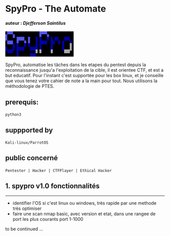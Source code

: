 # SpyPro - The Automate
#### auteur : *Djefferson Saintilus*
![image](./bannerOfficial.svg)

SpyPro, automatise les tâches dans les etapes du pentest depuis la reconnaissance jusqu'a l'exploitation
de la cible, il est orientee CTF, et est a but educatif. Pour l'instant c'est supportée pour les box linux, 
et je conseille que vous tenez votre cahier de note a la main pour tout. Nous utilisons la méthodologie de PTES.

 ## prerequis: 
`python3`

## suppported by
`Kali-linux/ParrotOS`

## public concerné
`Pentester | Hacker | CTFPlayer | Ethical Hacker`


## 1. spypro v1.0 fonctionnalités
_______________________________________________________
- identifier l'OS si c'est linux ou windows, très rapide par une methode très optimiser
- faire une scan nmap basic, avec version et etat, dans une rangee de port les plus courants
port 1-1000

to be continued ...
